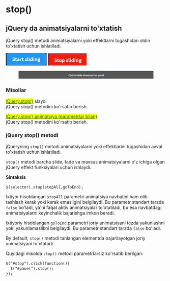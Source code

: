 # stop()

## jQuery da animatsiyalarni to'xtatish <a href="#jquery-da-animatsiyalarni-toxtatish" id="jquery-da-animatsiyalarni-toxtatish"></a>

jQuery stop() metodi animatsiyalarni yoki effektlarni tugashidan oldin to'xtatish uchun ishlatiladi.

![](<../../.gitbook/assets/image (192).png>)     ![](<../../.gitbook/assets/image (92).png>)

<figure><img src="../../.gitbook/assets/image (93).png" alt=""><figcaption></figcaption></figure>

### **Misollar**

[<mark style="color:green;">jQuery.stop()</mark>](https://www.w3schools.com/jquery/tryit.asp?filename=tryjquery\_stop\_slide) slaydi\
jQuery stop() metodini ko'rsatib berish.

[<mark style="color:green;">jQuery.stop() animatsiya (parametrlar bilan)</mark>](https://www.w3schools.com/jquery/tryit.asp?filename=tryjquery\_stop\_params)\
jQuery stop() metodini ko'rsatib berish.

### jQuery stop() metodi <a href="#jquery-stop-metodi" id="jquery-stop-metodi"></a>

jQueryning `stop()` metodi animatsiyalarni yoki effektlarini tugashidan avval to'xtatish uchun ishlatiladi.

`stop()` metodi barcha slide, fade va maxsus animatsiyalarni o'z ichiga olgan jQuery effekt funksiyalari uchun ishlaydi.

**Sintaksis**

```
$(selector).stop(stopAll,goToEnd);
```

Ixtiyor hisoblangan `stopAll` parametri animatsiya navbatini ham olib tashlash kerak yoki kerak emasligini belgilaydi. Bu parametr standart tarzda `false` bo'ladi, ya'ni faqat aktiv animatsiyalar to'xtatiladi, bu esa navbatdagi animatsiyalarni keyinchalik bajarishga imkon beradi.

Ixtiyoriy hisoblangan `goToEnd` parametri joriy animatsiyani tezda yakunlashni yoki yakunlamaslikni belgilaydi. Bu parametr standart tarzda `false` bo'ladi.

By default, `stop()` metodi tanlangan elementda bajarilayotgan joriy animatsiyani to'xtatadi.

Quyidagi misolda `stop()` metodi parametrlarsiz ko'rsatib berilgan:

```
$("#stop").click(function(){
  $("#panel").stop();
}); 
```
